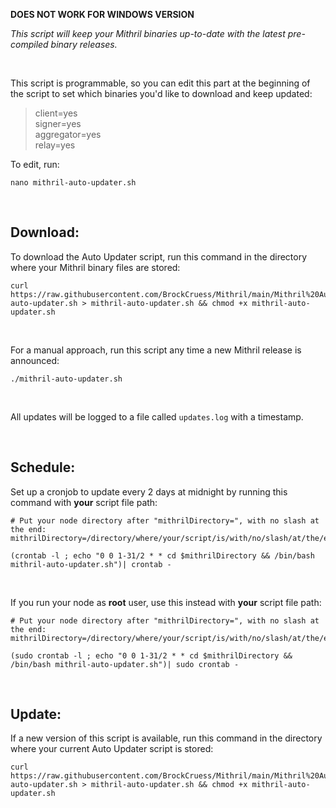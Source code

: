 **DOES NOT WORK FOR WINDOWS VERSION**

*This script will keep your Mithril binaries up-to-date with the latest pre-compiled binary releases.*

<br>

This script is programmable, so you can edit this part at the beginning of the script to set which binaries you'd like to download and keep updated:

> client=yes<br>
> signer=yes<br>
> aggregator=yes<br>
> relay=yes

To edit, run:
```
nano mithril-auto-updater.sh
```

<br>

## Download:

To download the Auto Updater script, run this command in the directory where your Mithril binary files are stored:

```
curl https://raw.githubusercontent.com/BrockCruess/Mithril/main/Mithril%20Auto%20Updater/mithril-auto-updater.sh > mithril-auto-updater.sh && chmod +x mithril-auto-updater.sh
```
<br>

For a manual approach, run this script any time a new Mithril release is announced:

```
./mithril-auto-updater.sh
```
<br>

All updates will be logged to a file called `updates.log` with a timestamp.

<br>

## Schedule:

Set up a cronjob to update every 2 days at midnight by running this command with **your** script file path:

```
# Put your node directory after "mithrilDirectory=", with no slash at the end:
mithrilDirectory=/directory/where/your/script/is/with/no/slash/at/the/end

(crontab -l ; echo "0 0 1-31/2 * * cd $mithrilDirectory && /bin/bash mithril-auto-updater.sh")| crontab -
```

<br>

If you run your node as **root** user, use this instead with **your** script file path:

```
# Put your node directory after "mithrilDirectory=", with no slash at the end:
mithrilDirectory=/directory/where/your/script/is/with/no/slash/at/the/end

(sudo crontab -l ; echo "0 0 1-31/2 * * cd $mithrilDirectory && /bin/bash mithril-auto-updater.sh")| sudo crontab -
```

<br>

## Update:

If a new version of this script is available, run this command in the directory where your current Auto Updater script is stored:

```
curl https://raw.githubusercontent.com/BrockCruess/Mithril/main/Mithril%20Auto%20Updater/mithril-auto-updater.sh > mithril-auto-updater.sh && chmod +x mithril-auto-updater.sh
```
